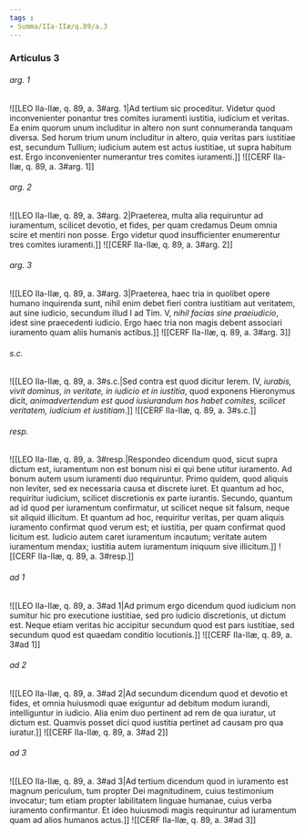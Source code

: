 ```yaml
---
tags : 
- Summa/IIa-IIæ/q.89/a.3
---
```


### Articulus 3

###### arg. 1
![[LEO IIa-IIæ, q. 89, a. 3#arg. 1|Ad tertium sic proceditur. Videtur quod inconvenienter ponantur tres comites iuramenti iustitia, iudicium et veritas. Ea enim quorum unum includitur in altero non sunt connumeranda tanquam diversa. Sed horum trium unum includitur in altero, quia veritas pars iustitiae est, secundum Tullium; iudicium autem est actus iustitiae, ut supra habitum est. Ergo inconvenienter numerantur tres comites iuramenti.]]
![[CERF IIa-IIæ, q. 89, a. 3#arg. 1]]

###### arg. 2
![[LEO IIa-IIæ, q. 89, a. 3#arg. 2|Praeterea, multa alia requiruntur ad iuramentum, scilicet devotio, et fides, per quam credamus Deum omnia scire et mentiri non posse. Ergo videtur quod insufficienter enumerentur tres comites iuramenti.]]
![[CERF IIa-IIæ, q. 89, a. 3#arg. 2]]

###### arg. 3
![[LEO IIa-IIæ, q. 89, a. 3#arg. 3|Praeterea, haec tria in quolibet opere humano inquirenda sunt, nihil enim debet fieri contra iustitiam aut veritatem, aut sine iudicio, secundum illud I ad Tim. V, *nihil facias sine praeiudicio*, idest sine praecedenti iudicio. Ergo haec tria non magis debent associari iuramento quam aliis humanis actibus.]]
![[CERF IIa-IIæ, q. 89, a. 3#arg. 3]]

###### s.c.
![[LEO IIa-IIæ, q. 89, a. 3#s.c.|Sed contra est quod dicitur Ierem. IV, *iurabis, vivit dominus, in veritate, in iudicio et in iustitia*, quod exponens Hieronymus dicit, *animadvertendum est quod iusiurandum hos habet comites, scilicet veritatem, iudicium et iustitiam*.]]
![[CERF IIa-IIæ, q. 89, a. 3#s.c.]]

###### resp.
![[LEO IIa-IIæ, q. 89, a. 3#resp.|Respondeo dicendum quod, sicut supra dictum est, iuramentum non est bonum nisi ei qui bene utitur iuramento. Ad bonum autem usum iuramenti duo requiruntur. Primo quidem, quod aliquis non leviter, sed ex necessaria causa et discrete iuret. Et quantum ad hoc, requiritur iudicium, scilicet discretionis ex parte iurantis. Secundo, quantum ad id quod per iuramentum confirmatur, ut scilicet neque sit falsum, neque sit aliquid illicitum. Et quantum ad hoc, requiritur veritas, per quam aliquis iuramento confirmat quod verum est; et iustitia, per quam confirmat quod licitum est. Iudicio autem caret iuramentum incautum; veritate autem iuramentum mendax; iustitia autem iuramentum iniquum sive illicitum.]]
![[CERF IIa-IIæ, q. 89, a. 3#resp.]]

###### ad 1
![[LEO IIa-IIæ, q. 89, a. 3#ad 1|Ad primum ergo dicendum quod iudicium non sumitur hic pro executione iustitiae, sed pro iudicio discretionis, ut dictum est. Neque etiam veritas hic accipitur secundum quod est pars iustitiae, sed secundum quod est quaedam conditio locutionis.]]
![[CERF IIa-IIæ, q. 89, a. 3#ad 1]]

###### ad 2
![[LEO IIa-IIæ, q. 89, a. 3#ad 2|Ad secundum dicendum quod et devotio et fides, et omnia huiusmodi quae exiguntur ad debitum modum iurandi, intelliguntur in iudicio. Alia enim duo pertinent ad rem de qua iuratur, ut dictum est. Quamvis posset dici quod iustitia pertinet ad causam pro qua iuratur.]]
![[CERF IIa-IIæ, q. 89, a. 3#ad 2]]

###### ad 3
![[LEO IIa-IIæ, q. 89, a. 3#ad 3|Ad tertium dicendum quod in iuramento est magnum periculum, tum propter Dei magnitudinem, cuius testimonium invocatur; tum etiam propter labilitatem linguae humanae, cuius verba iuramento confirmantur. Et ideo huiusmodi magis requiruntur ad iuramentum quam ad alios humanos actus.]]
![[CERF IIa-IIæ, q. 89, a. 3#ad 3]]


